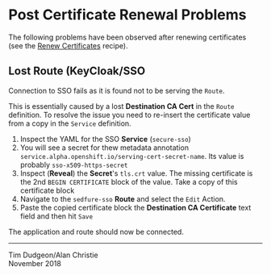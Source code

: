# Post Certificate Renewal Problems

The following problems have been observed after renewing certificates
(see the [Renew Certificates](../recipes/renew-certificates/README.md) recipe).

## Lost Route (KeyCloak/SSO

Connection to SSO fails as it is found not to be serving the `Route`.

This is essentially caused by a lost **Destination CA Cert** in the `Route`
definition. To resolve the issue you need to re-insert the certificate value
from a copy in the `Service` definition.

1.  Inspect the YAML for the SSO **Service** (`secure-sso`)
1.  You will see a secret for thew metadata annotation
    `service.alpha.openshift.io/serving-cert-secret-name`. Its value is
    probably `sso-x509-https-secret`
1.  Inspect (**Reveal**) the **Secret**'s `tls.crt` value. The missing certificate
    is the 2nd `BEGIN CERTIFICATE` block of the value. Take a copy of
    this certificate block
1.  Navigate to the `sedfure-sso` **Route** and select the `Edit` Action.
1.  Paste the copied certificate block the **Destination CA Certificate**
    text field and then hit `Save`
    
The application and route should now be connected.

---

Tim Dudgeon/Alan Christie  
November 2018
